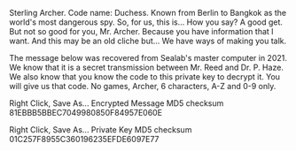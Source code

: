 Sterling Archer. Code name: Duchess. Known from Berlin to Bangkok as the world's most dangerous spy. So, for us, this is... How you say? A good get. But not so good for you, Mr. Archer. Because you have information that I want. And this may be an old cliche but... We have ways of making you talk.

The message below was recovered from Sealab's master computer in 2021. We know that it is a secret transmission between Mr. Reed and Dr. P. Haze. We also know that you know the code to this private key to decrypt it. You will give us that code. No games, Archer, 6 characters, A-Z and 0-9 only.

Right Click, Save As... Encrypted Message
MD5 checksum 81EBBB5BBEC7049980850F84957E060E

Right Click, Save As... Private Key
MD5 checksum 01C257F8955C360196235EFDE6097E77
